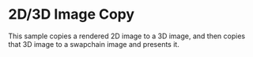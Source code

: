 # 2D/3D Image Copy

This sample copies a rendered 2D image to a 3D image, and then copies that 3D
image to a swapchain image and presents it.
